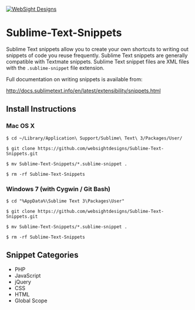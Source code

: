 [![WebSight Designs](http://www.websightdesigns.com/img/headerlogo-light.png)](http://www.websightdesigns.com)

Sublime-Text-Snippets
=====================

Sublime Text snippets allow you to create your own shortcuts to writing out snippets of code you reuse frequently. Sublime Text snippets are generally compatible with Textmate snippets. Sublime Text snippet files are XML files with the `.sublime-snippet` file extension.

Full documentation on writing snippets is available from:

http://docs.sublimetext.info/en/latest/extensibility/snippets.html

## Install Instructions

### Mac OS X

    $ cd ~/Library/Application\ Support/Sublime\ Text\ 3/Packages/User/

    $ git clone https://github.com/websightdesigns/Sublime-Text-Snippets.git

    $ mv Sublime-Text-Snippets/*.sublime-snippet .

    $ rm -rf Sublime-Text-Snippets

### Windows 7 (with Cygwin / Git Bash)

    $ cd "%AppData%\Sublime Text 3\Packages\User"

    $ git clone https://github.com/websightdesigns/Sublime-Text-Snippets.git

    $ mv Sublime-Text-Snippets/*.sublime-snippet .

    $ rm -rf Sublime-Text-Snippets

## Snippet Categories

* PHP
* JavaScript
* jQuery
* CSS
* HTML
* Global Scope
